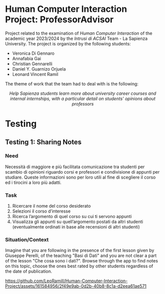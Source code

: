 # Human Computer Interaction Project: ProfessorAdvisor

Project related to the examination of *Human Computer Interaction* of the academic year 2023/2024 by the
*Intrusi di ACSAI* Team - La Sapienza University. The project is organized by the following students:

- Veronica Di Gennaro
- Annafabia Gai
- Christian Gennarelli
- Daniel Y. Guarnizo Orjuela 
- Leonard Vincent Ramil

The theme of work that the team had to deal with is the following:

<center>
    <em> Help Sapienza students learn more about university career courses and internal internships, with a
    particular detail on students' opinions about professors</em>
</center>

# Testing

## Testing 1: Sharing Notes

### Need 
Necessità di maggiore e più facilitata comunicazione tra studenti per scambio di opinioni riguardo corsi e professori e condivisione di appunti per studiare. Queste informazioni sono per loro utili al fine di scegliere il corso ed i tirocini a loro più adatti.

### Task
1.  Ricercare il nome del corso desiderato
2. Selezioni il corso d’interesse
3. Ricerca l’argomento di quel corso su cui ti servono appunti
4. Visualizza gli appunti su quell’argomento postati da altri studenti (eventualmente ordinati in base alle recensioni di altri studenti)  

### Situation/Context
Imagine that you are following in the presence of the first lesson given by Giuseppe Perelli, of the teaching "Basi di Dati" and you are not clear a part of the lesson "Che cosa sono i dati?". Browse through the app to find notes on this topic, choose the ones best rated by other students regardless of the date of publication.

https://github.com/LeoRamill/Human-Computer-Interaction-Project/assets/161584956/2f49e9ab-0d2b-40b8-8c1a-d2eea61ae571


